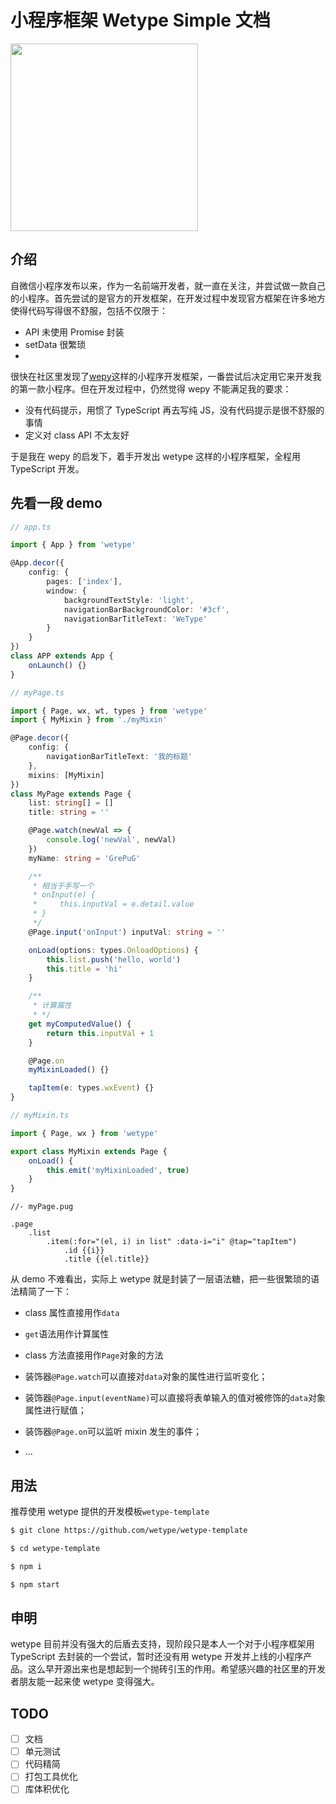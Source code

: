 # 小程序框架 Wetype Simple 文档

<img src="https://github.com/wetype/wetype-simple/blob/dev/docs/author_wechat_qrcode.jpg?raw=true" width="300px">

## 介绍

自微信小程序发布以来，作为一名前端开发者，就一直在关注，并尝试做一款自己的小程序。首先尝试的是官方的开发框架，在开发过程中发现官方框架在许多地方使得代码写得很不舒服，包括不仅限于：

*   API 未使用 Promise 封装
*   setData 很繁琐
*

很快在社区里发现了[wepy](https://github.com/tencent/wepy)这样的小程序开发框架，一番尝试后决定用它来开发我的第一款小程序。但在开发过程中，仍然觉得 wepy 不能满足我的要求：

*   没有代码提示，用惯了 TypeScript 再去写纯 JS，没有代码提示是很不舒服的事情
*   定义对 class API 不太友好

于是我在 wepy 的启发下，着手开发出 wetype 这样的小程序框架，全程用 TypeScript 开发。

## 先看一段 demo

```typescript
// app.ts

import { App } from 'wetype'

@App.decor({
    config: {
        pages: ['index'],
        window: {
            backgroundTextStyle: 'light',
            navigationBarBackgroundColor: '#3cf',
            navigationBarTitleText: 'WeType'
        }
    }
})
class APP extends App {
    onLaunch() {}
}
```

```typescript
// myPage.ts

import { Page, wx, wt, types } from 'wetype'
import { MyMixin } from './myMixin'

@Page.decor({
    config: {
        navigationBarTitleText: '我的标题'
    },
    mixins: [MyMixin]
})
class MyPage extends Page {
    list: string[] = []
    title: string = ''

    @Page.watch(newVal => {
        console.log('newVal', newVal)
    })
    myName: string = 'GrePuG'

    /**
     * 相当于手写一个
     * onInput(e) {
     *     this.inputVal = e.detail.value
     * }
     */
    @Page.input('onInput') inputVal: string = ''

    onLoad(options: types.OnloadOptions) {
        this.list.push('hello, world')
        this.title = 'hi'
    }

    /**
     * 计算属性
     * */
    get myComputedValue() {
        return this.inputVal + 1
    }

    @Page.on
    myMixinLoaded() {}

    tapItem(e: types.wxEvent) {}
}
```

```typescript
// myMixin.ts

import { Page, wx } from 'wetype'

export class MyMixin extends Page {
    onLoad() {
        this.emit('myMixinLoaded', true)
    }
}
```

```pug
//- myPage.pug

.page
    .list
        .item(:for="(el, i) in list" :data-i="i" @tap="tapItem")
            .id {{i}}
            .title {{el.title}}
```

从 demo 不难看出，实际上 wetype 就是封装了一层语法糖，把一些很繁琐的语法精简了一下：

*   class 属性直接用作`data`

*   `get`语法用作计算属性

*   class 方法直接用作`Page`对象的方法

*   装饰器`@Page.watch`可以直接对`data`对象的属性进行监听变化；

*   装饰器`@Page.input(eventName)`可以直接将表单输入的值对被修饰的`data`对象属性进行赋值；

*   装饰器`@Page.on`可以监听 mixin 发生的事件；

*   ...

## 用法

推荐使用 wetype 提供的开发模板`wetype-template`

```bash
$ git clone https://github.com/wetype/wetype-template
```

```bash
$ cd wetype-template
```

```bash
$ npm i
```

```bash
$ npm start
```

## 申明

wetype 目前并没有强大的后盾去支持，现阶段只是本人一个对于小程序框架用 TypeScript 去封装的一个尝试，暂时还没有用 wetype 开发并上线的小程序产品。这么早开源出来也是想起到一个抛砖引玉的作用。希望感兴趣的社区里的开发者朋友能一起来使 wetype 变得强大。

## TODO

*   [ ] 文档
*   [ ] 单元测试
*   [ ] 代码精简
*   [ ] 打包工具优化
*   [ ] 库体积优化
